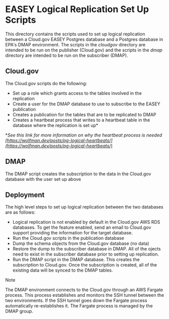 # EASEY Logical Replication Set Up Scripts 

This directory contains the scripts used to set up logical replication between a Cloud.gov EASEY Postgres database and a Postgres database in EPA's DMAP environment.  The scripts in the *cloudgov* directory are intended to be run on the publisher (Cloud.gov) and the scripts in the *dmap* directory are intended to be run on the subscriber (DMAP). 

## Cloud.gov
The Cloud.gov scripts do the following:

- Set up a role which grants access to the tables involved in the replication
- Create a user for the DMAP database to use to subscribe to the EASEY publication
- Creates a publication for the tables that are to be replicated to DMAP
- Creates a heartbeat process that writes to a heartbeat table in the database where the replication is set up*

**See this link for more information on why the heartbeat process is needed [https://wolfman.dev/posts/pg-logical-heartbeats/](https://wolfman.dev/posts/pg-logical-heartbeats/)*

## DMAP
The DMAP script creates the subscription to the data in the Cloud.gov database with the user set up above

## Deployment
The high level steps to set up logical replication between the two databases are as follows:

- Logical replication is not enabled by default in the Cloud.gov AWS RDS databases.  To get the feature enabled, send an email to Cloud.gov support providing the information for the target database.
- Run the Cloud.gov scripts in the publication database
- Dump the schema objects from the Cloud.gov database (no data) 
- Restore the dump to the subscriber database in DMAP.  All of the ojects need to exist in the subscriber database prior to setting up replication. 
- Run the DMAP script in the DMAP database.  This creates the subscription to Cloud.gov.  Once the subscription is created, all of the existing data will be synced to the DMAP tables.

>[!note]
>The DMAP environment connects to the Cloud.gov through an AWS Fargate process.  This process establishes and monitors the SSH tunnel between the two environments. 
>If the SSH tunnel goes down the Fargate process automatically re-establishes it.  The Fargate process is managed by the DMAP group.